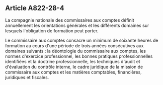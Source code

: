 Article A822-28-4
----
La compagnie nationale des commissaires aux comptes définit annuellement les
orientations générales et les différents domaines sur lesquels l'obligation de
formation peut porter.

Le commissaire aux comptes consacre un minimum de soixante heures de formation
au cours d'une période de trois années consécutives aux domaines suivants : la
déontologie du commissaire aux comptes, les normes d'exercice professionnel, les
bonnes pratiques professionnelles identifiées et la doctrine professionnelle,
les techniques d'audit et d'évaluation du contrôle interne, le cadre juridique
de la mission de commissaire aux comptes et les matières comptables,
financières, juridiques et fiscales.

